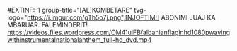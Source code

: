 #EXTINF:-1 group-title="[AL]KOMBETARE" tvg-logo="https://i.imgur.com/gTh5o7j.png",[NJOFTIM!] ABONIMI JUAJ KA MBARUAR. FALEMINDERIT!
https://videos.files.wordpress.com/OM41ulFB/albanianflaginhd1080pwavingwithinstrumentalnationalanthem_full-hd_dvd.mp4
